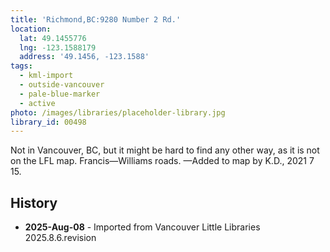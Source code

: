 ```yaml
---
title: 'Richmond,BC:9280 Number 2 Rd.'
location:
  lat: 49.1455776
  lng: -123.1588179
  address: '49.1456, -123.1588'
tags:
  - kml-import
  - outside-vancouver
  - pale-blue-marker
  - active
photo: /images/libraries/placeholder-library.jpg
library_id: 00498
---
```

Not in Vancouver, BC, but it might be hard to find any other way, as it is not on the LFL map.
Francis—Williams roads.
—Added to map by K.D., 2021 7 15. 

## History
- **2025-Aug-08** - Imported from Vancouver Little Libraries 2025.8.6.revision
